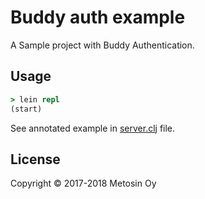 # Buddy auth example

A Sample project with Buddy Authentication.

## Usage

```clj
> lein repl
(start)
```

See annotated example in [server.clj](src/example/server.clj) file.

## License

Copyright © 2017-2018 Metosin Oy
